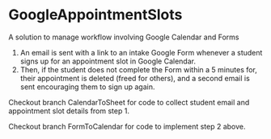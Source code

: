 # GoogleAppointmentSlots
A solution to manage workflow involving Google Calendar and Forms
1. An email is sent with a link to an intake Google Form
whenever a student signs up for an appointment slot in Google Calendar.
2. Then, if the student does not complete the Form within a 5 minutes for, their appointment is deleted (freed for others), and a second email is
sent encouraging them to sign up again.

Checkout branch CalendarToSheet for code to collect student email and appointment slot details from step 1.

Checkout branch FormToCalendar for code to implement step 2 above.
